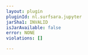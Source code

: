 ```yaml
---
layout: plugin
pluginId: nl.surfsara.jupyter
jarSha1: INVALID
isJarAvailable: false
error: NONE
violations: []

---
```

